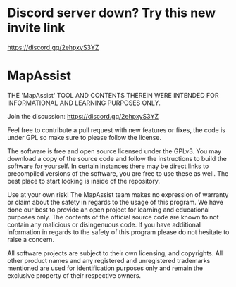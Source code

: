 # Discord server down? Try this new invite link

https://discord.gg/2ehpxyS3YZ

# MapAssist


THE 'MapAssist' TOOL AND CONTENTS THEREIN WERE INTENDED FOR INFORMATIONAL AND LEARNING PURPOSES ONLY.

Join the discussion: https://discord.gg/2ehpxyS3YZ

Feel free to contribute a pull request with new features or fixes, the code is under GPL so make sure to please follow the license.

The software is free and open source licensed under the GPLv3. You may download a copy of the source code and follow the instructions to build the software for yourself. In certain instances there may be direct links to precompiled versions of the software, you are free to use these as well. The best place to start looking is inside of the repository.

Use at your own risk! The MapAssist team makes no expression of warranty or claim about the safety in regards to the usage of this program. We have done our best to provide an open project for learning and educational purposes only. The contents of the official source code are known to not contain any malicious or disingenuous code. If you have additional information in regards to the safety of this program please do not hesitate to raise a concern.

All software projects are subject to their own licensing, and copyrights. All other product names and any registered and unregistered trademarks mentioned are used for identification purposes only and remain the exclusive property of their respective owners.
